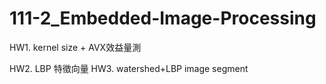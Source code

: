 # 111-2_Embedded-Image-Processing

HW1. kernel size + AVX效益量測

HW2. LBP 特徵向量
HW3. watershed+LBP image segment
